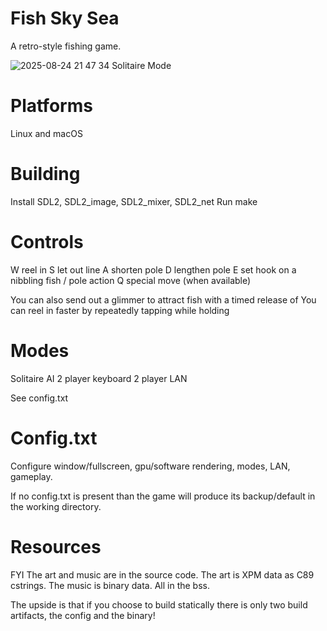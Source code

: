 Fish Sky Sea
==========

A retro-style fishing game.


![2025-08-24 21 47 34](https://github.com/user-attachments/assets/8db3ba43-d17d-471f-8418-be5ec208baa5)
Solitaire Mode

Platforms
=========

Linux and macOS

Building
========

Install SDL2, SDL2_image, SDL2_mixer, SDL2_net
Run make

Controls
========
W reel in
S let out line
A shorten pole
D lengthen pole
E set hook on a nibbling fish / pole action
Q special move (when available)

You can also send out a glimmer to attract fish with a timed release of <E>
You can reel in faster by repeatedly tapping <E> while holding <W>

Modes
=====

Solitaire
AI
2 player keyboard
2 player LAN

See config.txt

Config.txt
==========

Configure window/fullscreen, gpu/software rendering, modes, LAN, gameplay.

If no config.txt is present than the game will produce its backup/default in the working directory.

Resources
=========

FYI The art and music are in the source code. The art is XPM data as C89 cstrings. The music is binary data. All in the bss.

The upside is that if you choose to build statically there is only two build artifacts, the config and the binary!
